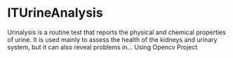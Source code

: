 # ITUrineAnalysis
Urinalysis is a routine test that reports the physical and chemical properties of urine. It is used mainly to assess the health of the kidneys and urinary system, but it can also reveal problems in… 
Using Opencv Project
